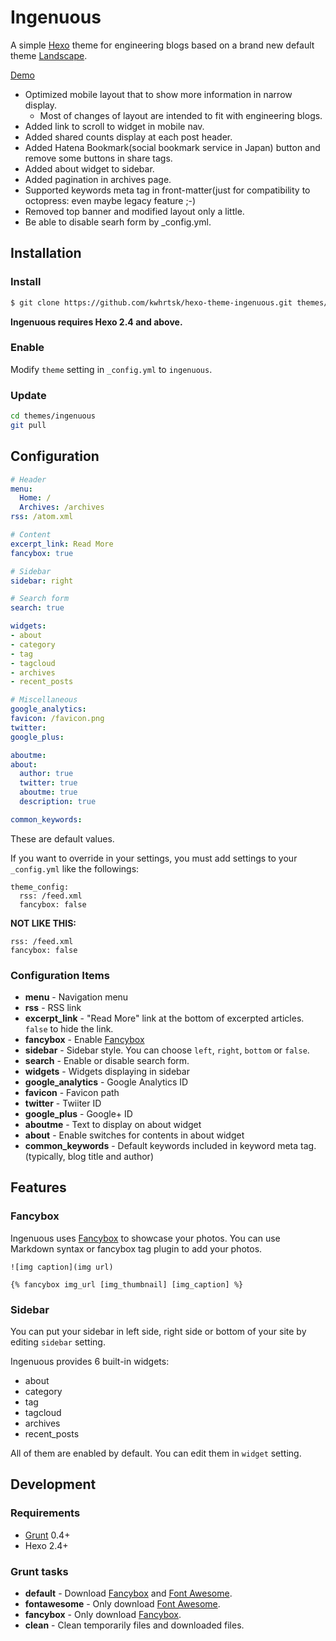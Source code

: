 # Ingenuous

A simple [Hexo](https://hexo.io/) theme for engineering blogs based on a brand new default theme [Landscape](https://github.com/hexojs/hexo-theme-landscape).

[Demo](http://blog.chopschips.net/)

* Optimized mobile layout that to show more information in narrow display.
  * Most of changes of layout are intended to fit with engineering blogs.
* Added link to scroll to widget in mobile nav.
* Added shared counts display at each post header.
* Added Hatena Bookmark(social bookmark service in Japan) button and remove some buttons in share tags.
* Added about widget to sidebar.
* Added pagination in archives page.
* Supported keywords meta tag in front-matter(just for compatibility to octopress: even maybe legacy feature ;-)
* Removed top banner and modified layout only a little.
* Be able to disable searh form by _config.yml.

## Installation

### Install

``` bash
$ git clone https://github.com/kwhrtsk/hexo-theme-ingenuous.git themes/ingenuous
```

**Ingenuous requires Hexo 2.4 and above.**

### Enable

Modify `theme` setting in `_config.yml` to `ingenuous`.

### Update

``` bash
cd themes/ingenuous
git pull
```

## Configuration

``` yml
# Header
menu:
  Home: /
  Archives: /archives
rss: /atom.xml

# Content
excerpt_link: Read More
fancybox: true

# Sidebar
sidebar: right

# Search form
search: true

widgets:
- about
- category
- tag
- tagcloud
- archives
- recent_posts

# Miscellaneous
google_analytics:
favicon: /favicon.png
twitter:
google_plus:

aboutme:
about:
  author: true
  twitter: true
  aboutme: true
  description: true

common_keywords:
```

These are default values.

If you want to override in your settings, you must add settings to your `_config.yml` like the followings:

```
theme_config:
  rss: /feed.xml
  fancybox: false
```

**NOT LIKE THIS:**

```
rss: /feed.xml
fancybox: false
```

### Configuration Items

- **menu** - Navigation menu
- **rss** - RSS link
- **excerpt_link** - "Read More" link at the bottom of excerpted articles. `false` to hide the link.
- **fancybox** - Enable [Fancybox]
- **sidebar** - Sidebar style. You can choose `left`, `right`, `bottom` or `false`.
- **search** - Enable or disable search form.
- **widgets** - Widgets displaying in sidebar
- **google_analytics** - Google Analytics ID
- **favicon** - Favicon path
- **twitter** - Twiiter ID
- **google_plus** - Google+ ID
- **aboutme** - Text to display on about widget
- **about** - Enable switches for contents in about widget
- **common_keywords** - Default keywords included in keyword meta tag. (typically, blog title and author)

## Features

### Fancybox

Ingenuous uses [Fancybox] to showcase your photos. You can use Markdown syntax or fancybox tag plugin to add your photos.

```
![img caption](img url)

{% fancybox img_url [img_thumbnail] [img_caption] %}
```

### Sidebar

You can put your sidebar in left side, right side or bottom of your site by editing `sidebar` setting.

Ingenuous provides 6 built-in widgets:

- about
- category
- tag
- tagcloud
- archives
- recent_posts

All of them are enabled by default. You can edit them in `widget` setting.

## Development

### Requirements

- [Grunt] 0.4+
- Hexo 2.4+

### Grunt tasks

- **default** - Download [Fancybox] and [Font Awesome].
- **fontawesome** - Only download [Font Awesome].
- **fancybox** - Only download [Fancybox].
- **clean** - Clean temporarily files and downloaded files.

[Hexo]: http://zespia.tw/hexo/
[Fancybox]: http://fancyapps.com/fancybox/
[Font Awesome]: http://fontawesome.io/
[Grunt]: http://gruntjs.com/
[Landscape]: https://github.com/hexojs/hexo-theme-landscape
